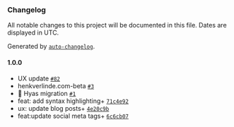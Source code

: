 ### Changelog

All notable changes to this project will be documented in this file. Dates are displayed in UTC.

Generated by [`auto-changelog`](https://github.com/CookPete/auto-changelog).

#### 1.0.0

- UX update [`#82`](https://github.com/h-enk/henkverlinde.com/pull/82)
- henkverlinde.com-beta [`#3`](https://github.com/h-enk/henkverlinde.com/pull/3)
- 🚀 Hyas migration [`#1`](https://github.com/h-enk/henkverlinde.com/pull/1)
- feat: add syntax highlighting+ [`71c4e92`](https://github.com/h-enk/henkverlinde.com/commit/71c4e926710990ddfca96df317b7cdec9747346c)
- ux: update blog posts+ [`4e20c9b`](https://github.com/h-enk/henkverlinde.com/commit/4e20c9b3f8551b4141c9e221f42c60b78e9ae9f6)
- feat:update social meta tags+ [`6c6cb07`](https://github.com/h-enk/henkverlinde.com/commit/6c6cb075b0dd891f2d829db5dd66cd7281e9a4f2)
